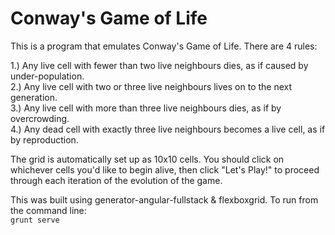 # Conway's Game of Life

This is a program that emulates Conway's Game of Life.  There are 4 rules:

1.) Any live cell with fewer than two live neighbours dies, as if caused by under-population.  
2.) Any live cell with two or three live neighbours lives on to the next generation.  
3.) Any live cell with more than three live neighbours dies, as if by overcrowding.  
4.) Any dead cell with exactly three live neighbours becomes a live cell, as if by reproduction.

The grid is automatically set up as 10x10 cells.  You should click on whichever cells you'd like to begin alive, then click "Let's Play!" to proceed through each iteration of the evolution of the game.  

This was built using generator-angular-fullstack & flexboxgrid.  To run from the command line:  
`grunt serve`
